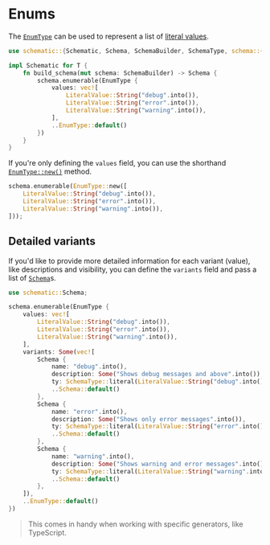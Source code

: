 # Enums

The [`EnumType`][enum] can be used to represent a list of [literal values](./literal.md).

```rust
use schematic::{Schematic, Schema, SchemaBuilder, SchemaType, schema::{EnumType, LiteralValue}};

impl Schematic for T {
	fn build_schema(mut schema: SchemaBuilder) -> Schema {
		schema.enumerable(EnumType {
			values: vec![
				LiteralValue::String("debug".into()),
				LiteralValue::String("error".into()),
				LiteralValue::String("warning".into()),
			],
			..EnumType::default()
		})
	}
}
```

If you're only defining the `values` field, you can use the shorthand
[`EnumType::new()`](https://docs.rs/schematic/latest/schematic/struct.EnumType.html#method.new)
method.

```rust
schema.enumerable(EnumType::new([
	LiteralValue::String("debug".into()),
	LiteralValue::String("error".into()),
	LiteralValue::String("warning".into()),
]));
```

## Detailed variants

If you'd like to provide more detailed information for each variant (value), like descriptions and
visibility, you can define the `variants` field and pass a list of
[`Schema`](https://docs.rs/schematic/latest/schematic/struct.Schema.html)s.

```rust
use schematic::Schema;

schema.enumerable(EnumType {
	values: vec![
		LiteralValue::String("debug".into()),
		LiteralValue::String("error".into()),
		LiteralValue::String("warning".into()),
	],
	variants: Some(vec![
		Schema {
			name: "debug".into(),
			description: Some("Shows debug messages and above".into()),
			ty: SchemaType::literal(LiteralValue::String("debug".into())),
			..Schema::default()
		},
		Schema {
			name: "error".into(),
			description: Some("Shows only error messages".into()),
			ty: SchemaType::literal(LiteralValue::String("error".into())),
			..Schema::default()
		},
		Schema {
			name: "warning".into(),
			description: Some("Shows warning and error messages".into()),
			ty: SchemaType::literal(LiteralValue::String("warning".into())),
			..Schema::default()
		},
	]),
	..EnumType::default()
})
```

> This comes in handy when working with specific generators, like TypeScript.

[enum]: https://docs.rs/schematic/latest/schematic/schema/struct.EnumType.html
